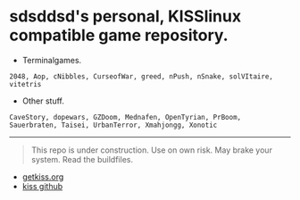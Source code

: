 # sdsddsd's personal, KISSlinux compatible game repository.

- Terminalgames.
```
2048, Aop, cNibbles, CurseofWar, greed, nPush, nSnake, solVItaire, vitetris
```

- Other stuff.
```
CaveStory, dopewars, GZDoom, Mednafen, OpenTyrian, PrBoom, Sauerbraten, Taisei, UrbanTerror, Xmahjongg, Xonotic
```

---

> This repo is under construction. Use on own risk. May brake your system. Read the buildfiles.


* [getkiss.org](https://getkiss.org/)
* [kiss github](https://github.com/kisslinux)
